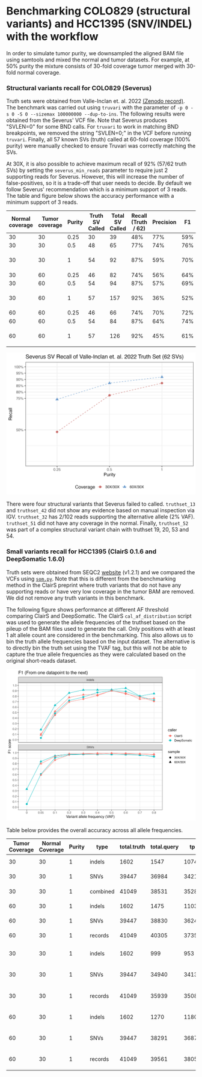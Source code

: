 # Benchmarking COLO829 (structural variants) and HCC1395 (SNV/INDEL) with the workflow

In order to simulate tumor purity, we downsampled the aligned BAM file using samtools and mixed the normal and tumor datasets.
For example, at 50% purity the mixture consists of 30-fold coverage tumor merged with 30-fold normal coverage.

### Structural variants recall for COLO829 (Severus)

Truth sets were obtained from Valle-Inclan et. al. 2022 [(Zenodo record)](https://zenodo.org/record/6426985). The benchmark was carried out
using `truvari` with the parameter of `-p 0 -s 0 -S 0 --sizemax 100000000 --dup-to-ins`. The following results were obtained from the Severus' VCF file. Note that Severus produces "SVLEN=0" for some BND calls. For `truvari` to work in matching BND breakpoints, we removed the string "SVLEN=0;" in the VCF before running `truvari`. Finally, all 57 known SVs (truth) called at 60-fold coverage (100% purity) were manually checked to ensure Truvari was correctly matching the SVs.

At 30X, it is also possible to achieve maximum recall of 92% (57/62 truth SVs) by setting the `severus_min_reads` parameter to require just 2 supporting reads for Severus. However, this will increase the number of false-positives, so it is a trade-off that user needs to decide. By default we follow Severus' recommendation which is a minimum support of 3 reads. The table and figure below shows the accuracy performance with a minimum support of 3 reads.

| Normal coverage | Tumor coverage | Purity | Truth SV Called | Total SV Called | Recall (Truth / 62) | Precision | F1  | Remark                   |
| --------------- | -------------- | ------ | --------------- | --------------- | ------------------- | --------- | --- | ------------------------ |
| 30              | 30             | 0.25   | 30              | 39              | 48%                 | 77%       | 59% |                          |
| 30              | 30             | 0.5    | 48              | 65              | 77%                 | 74%       | 76% |                          |
| 30              | 30             | 1      | 54              | 92              | 87%                 | 59%       | 70% | truthset_4 called as BND |
| 30              | 60             | 0.25   | 46              | 82              | 74%                 | 56%       | 64% |                          |
| 30              | 60             | 0.5    | 54              | 94              | 87%                 | 57%       | 69% |                          |
| 30              | 60             | 1      | 57              | 157             | 92%                 | 36%       | 52% | truthset_4 called as BND |
| 60              | 60             | 0.25   | 46              | 66              | 74%                 | 70%       | 72% |                          |
| 60              | 60             | 0.5    | 54              | 84              | 87%                 | 64%       | 74% |                          |
| 60              | 60             | 1      | 57              | 126             | 92%                 | 45%       | 61% | truthset_4 called as BND |


![Alt text](../figures/severus_recall.png)

There were four structural variants that Severus failed to called. `truthset_13` and `truthset_42` did not show any evidence based on manual inspection via IGV. `truthset_32` has 2/102 reads supporting the alternative allele (2% VAF). `truthset_51` did not have any coverage in the normal. Finally, `truthset_52` was part of a complex structural variant chain with truthset 19, 20, 53 and 54.

### Small variants recall for HCC1395 (ClairS 0.1.6 and DeepSomatic 1.6.0)

Truth sets were obtained from SEQC2 [website](https://sites.google.com/view/seqc2/home/data-analysis) (v1.2.1) and we compared
the VCFs using [`som.py`](https://github.com/Illumina/hap.py/blob/master/doc/sompy.md). Note that this is different from the benchmarking
method in the ClairS preprint where truth variants that do not have any supporting reads or have very low coverage in the tumor BAM are removed. We did not remove any truth variants in this benchmark.

The following figure shows performance at different AF threshold comparing ClairS and 
DeepSomatic. The ClairS `cal_af_distribution` script was used to generate the allele frequencies
of the truthset based on the pileup of the BAM files used to generate the call. Only positions 
with at least 1 alt allele count are considered in the benchmarking. This also allows us to bin 
the truth allele frequencies based on the input dataset. The alternative is to directly bin the 
truth set using the TVAF tag, but this will not be able to capture the true allele frequencies
as they were calculated based on the original short-reads dataset.

![Alt text](../figures/SNV_INDEL_VAF.png)

Table below provides the overall accuracy across all allele frequencies.

| Tumor Coverage | Normal Coverage | Purity | type     | total.truth | total.query | tp    | fp   | fn    | recall  | precision | F1     | all_errors (fp+fn) | Platform               |
| -------------- | --------------- | ------ | -------- | ----------- | ----------- | ----- | ---- | ----- | ------- | --------- | ------ | ------------------ | ---------------------- |
| 30             | 30              | 1      | indels   | 1602        | 1547        | 1074  | 473  | 528   | 0.67041 | 0.69425   | 68.21% | 1001               | HiFi ClairS 0.1.6      |
| 30             | 30              | 1      | SNVs     | 39447       | 36984       | 34210 | 2774 | 5237  | 0.86724 | 0.92499   | 89.52% | 8011               | HiFi ClairS 0.1.6      |
| 30             | 30              | 1      | combined | 41049       | 38531       | 35284 | 3247 | 5765  | 0.85956 | 0.91573   | 88.68% | 9012               | HiFi ClairS 0.1.6      |
| 60             | 30              | 1      | indels   | 1602        | 1475        | 1103  | 372  | 499   | 0.68851 | 0.7478    | 71.69% | 871                | HiFi ClairS 0.1.6      |
| 60             | 30              | 1      | SNVs     | 39447       | 38830       | 36249 | 2581 | 3198  | 0.91893 | 0.93353   | 92.62% | 5779               | HiFi ClairS 0.1.6      |
| 60             | 30              | 1      | records  | 41049       | 40305       | 37352 | 2953 | 3697  | 0.90994 | 0.92673   | 91.83% | 6650               | HiFi ClairS 0.1.6      |
| 30             | 30              | 1      | indels   | 1602        | 999         | 953   | 46   | 649   | 0.59488 | 0.95395   | 73.28% | 695                | HiFi DeepSomatic 1.6.0 |
| 30             | 30              | 1      | SNVs     | 39447       | 34940       | 34133 | 807  | 5314  | 0.86529 | 0.9769    | 91.77% | 6121               | HiFi DeepSomatic 1.6.0 |
| 30             | 30              | 1      | records  | 41049       | 35939       | 35086 | 853  | 5963  | 0.85473 | 0.97627   | 91.15% | 6816               | HiFi DeepSomatic 1.6.0 |
| 60             | 30              | 1      | indels   | 1602        | 1270        | 1180  | 90   | 422   | 0.73658 | 0.92913   | 82.17% | 512                | HiFi DeepSomatic 1.6.0 |
| 60             | 30              | 1      | SNVs     | 39447       | 38291       | 36874 | 1417 | 2573  | 0.93477 | 0.96299   | 94.87% | 3990               | HiFi DeepSomatic 1.6.0 |
| 60             | 30              | 1      | records  | 41049       | 39561       | 38054 | 1507 | 2995  | 0.92704 | 0.96191   | 94.42% | 4502               | HiFi DeepSomatic 1.6.0 |
